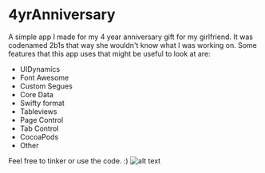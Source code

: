 # 4yrAnniversary
A simple app I made for my 4 year anniversary gift for my girlfriend. It was codenamed 2b1s that way she wouldn't know what I was working on. Some features that this app uses that might be useful to look at are:
* UIDynamics
* Font Awesome
* Custom Segues
* Core Data
* Swifty format
* Tableviews 
* Page Control
* Tab Control
* CocoaPods
* Other

Feel free to tinker or use the code. :)
![alt text](https://github.com/kirby10023/4yrAnniversary/blob/master/Intro.gif "Intro - UIDyanmics")
